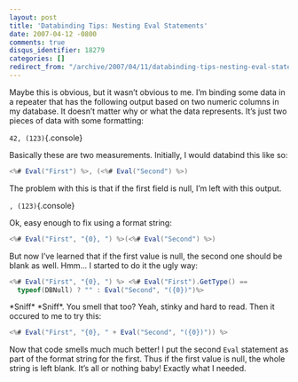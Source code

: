 ```yaml
---
layout: post
title: 'Databinding Tips: Nesting Eval Statements'
date: 2007-04-12 -0800
comments: true
disqus_identifier: 18279
categories: []
redirect_from: "/archive/2007/04/11/databinding-tips-nesting-eval-statements.aspx/"
---
```


Maybe this is obvious, but it wasn’t obvious to me. I’m binding some
data in a repeater that has the following output based on two numeric
columns in my database. It doesn’t matter why or what the data
represents. It’s just two pieces of data with some formatting:

`42, (123)`{.console}

Basically these are two measurements. Initially, I would databind this
like so:

```csharp
<%# Eval("First") %>, (<%# Eval("Second") %>)
```

The problem with this is that if the first field is null, I’m left with
this output.

`, (123)`{.console}

Ok, easy enough to fix using a format string:

```csharp
<%# Eval("First", "{0}, ") %>(<%# Eval("Second") %>)
```

But now I’ve learned that if the first value is null, the second one
should be blank as well. Hmm... I started to do it the ugly way:

```csharp
<%# Eval("First", "{0}, ") %> <%# Eval("First").GetType() == 
  typeof(DBNull) ? "" : Eval("Second", "({0})")%>
```

\*Sniff\* \*Sniff\*. You smell that too? Yeah, stinky and hard to read.
Then it occured to me to try this:

```csharp
<%# Eval("First", "{0}, " + Eval("Second", "({0})")) %>
```

Now that code smells much much better! I put the second `Eval` statement
as part of the format string for the first. Thus if the first value is
null, the whole string is left blank. It’s all or nothing baby! Exactly
what I needed.


